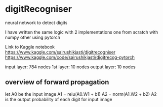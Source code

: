 # digitRecogniser
neural network to detect digits

I have written the same logic with 2 implementations
one from scratch with numpy
other using pytorch

Link to Kaggle notebook
https://www.kaggle.com/sairushikjasti/digitrecogniser
https://www.kaggle.com/code/sairushikjasti/digitrecog-pytorch

input layer: 784 nodes
1st layer: 10 nodes
output layer: 10 nodes

## overview of forward propagation ##
let A0 be the input image
A1 = relu(A0.W1 + b1)
A2 = norm(A1.W2 + b2)
A2 is the output probability of each digit for input image
